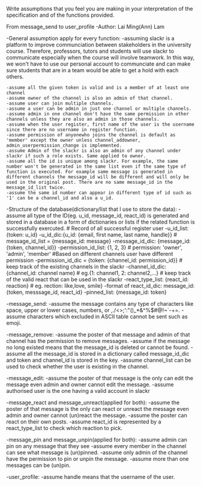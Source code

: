 Write assumptions that you feel you are making in your interpretation of the specification and of the functions provided.

From message_send to user_profile
-Author: Lai Ming(Ann) Lam

-General assumption apply for every function:
    -assuming  slackr is a platform to improve communciation between stakeholders in the university course. Therefore, professors, tutors and students will use slackr to communicate especially when the course will involve teamwork. In this way, we won't have to use our personal account to communciate and can make sure students that are in a team would be able to get a hold with each others.

    -assume all the given token is valid and is a member of at least one channel
    -assume owner of the channel is also an admin of that channel.
    -assume user can join multiple channels.
    -assume a user can be admin in just one channel or multiple channels.
    -assume admin in one channel don't have the same permission in other channels unless they are also an admin in those channels.
    -assume when the user register, first name of the user is the username since there are no username in register function.
    -assume permission of anyonewho joins the channel is default as 'member' except the owner unless channel_addowner, admin_userpermission_change is implemented.
    -assume Admin of the slackr is also an admin of any channel under slackr if such a role exists. Same applied to owner.
    -assume all the id is unique among slackr. For example, the same number won't be generated in the same list even if the same type of function is executed. For example same message is generated in different channels the message_id will be different and will only be used in the original post. There are no same message_id in the message_id_list twice.
    -assume the same id number can appear in different type of id such as '1' can be a channel_id and also a u_id.

-Structure of the database(dictionary/list that I use to store the data):
    - assume all type of the ID(eg. u_id, message_id, react_id) is generated and stored in a database in a form of dictionaries or lists if the related function is successfully exercuted.
    # Record of all successful register user
    -u_id_list:{token: u_id}
    -u_id_dic:{u_id: {email, first name, last name, handle}}
    # message_id_list = {message_id: message}
    -message_id_dic: {message_id: {token, channel_id}}
    -permission_id_list: {1, 2, 3} # permission: 'owner', 'admin', 'member'
    #Based on different channels user have different permission
    -permission_id_dic = {token: {channel_id: permission_id}}
    # keep track of the existing channels in the slackr
    -channel_id_dic: {channel_id: channel name} # eg.{1: channel1, 2: channel2,...}
    # keep track of the valid react that can be used in the slackr
    -react_type_list: {react_id: reaction} # eg. rection: like,love, smile}
    -format of react_id_dic: message_id: {token, messsage_id, react_id}
    -pinned_list: {message_id: token}

-message_send:
    -assume the message contains any type of characters like space, upper or lower cases, numbers, or ,./<>;':"()_*&^%$#@!~`-+=. 
    -assume characters which excluded in ASCII table cannot be sent such as emoji.

-message_remove:
    -assume the poster of that message and admin of that channel has the permission to remove messages.
    -assume if the message no long existed means that the message_id is deleted or cannot be found.
    -assume all the message_id is stored in a dictionary called message_id_dic and token and channel_id is stored in the key.
    -assume channel_list can be used to check whether the user is existing in the channel.

-message_edit:
    -assume the poster of that message is the only can edit the message even admin and owner cannot edit the message.
    -assume authorised user is the one having a valid account in slackr

-message_react and message_unreact(applied for both):
    -assume the poster of that message is the only can react or unreact the message even admin and owner cannot (un)react the message.
    -assume the poster can react on their own posts.
    -assume react_id is represented by a react_type_list to check which reaction to pick. 

-message_pin and message_unpin(applied for both):
    -assume admin can pin on any message that they see
    -assume every member in the channel can see what message is (un)pinned.
    -assume only admin of the channel have the permission to pin or unpin the message.
    -assume more than one messages can be (un)pin.

-user_profile:
    -assume handle means that the username of the user.
